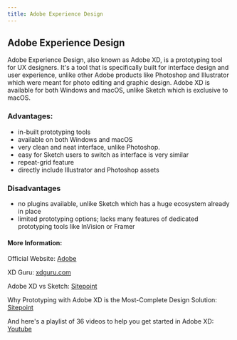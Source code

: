 ```yaml
---
title: Adobe Experience Design
---
```


## Adobe Experience Design

Adobe Experience Design, also known as Adobe XD, is a prototyping tool for UX designers. It's a tool that is specifically built for interface design and user experience, unlike other Adobe products like Photoshop and Illustrator which were meant for photo editing and graphic design. Adobe XD is available for both Windows and macOS, unlike Sketch which is exclusive to macOS. 

### Advantages: 

* in-built prototyping tools
* available on both Windows and macOS
* very clean and neat interface, unlike Photoshop. 
* easy for Sketch users to switch as interface is very similar
* repeat-grid feature
* directly include Illustrator and Photoshop assets

### Disadvantages

* no plugins available, unlike Sketch which has a huge ecosystem already in place
* limited prototyping options; lacks many features of dedicated prototyping tools like InVision or Framer

#### More Information: 

Official Website: [Adobe](https://www.adobe.com/in/products/experience-design.html)

XD Guru: [xdguru.com](https://www.xdguru.com/)

Adobe XD vs Sketch: [Sitepoint](https://www.sitepoint.com/adobe-xd-sketch-will-result-best-ux/)

Why Prototyping with Adobe XD is the Most-Complete Design Solution: [Sitepoint](https://www.sitepoint.com/prototyping-with-adobe-xd/)

And here's a playlist of 36 videos to help you get started in Adobe XD: [Youtube](https://youtu.be/HqQtYIMnWhM)
